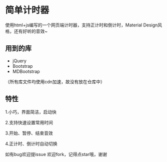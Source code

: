 # 简单计时器
使用html+js编写的一个网页端计时器，支持正计时和倒计时，Material Design风格，还有好听的音效~

## 用到的库

- jQuery
- Bootstrap
- MDBootstrap

（所有库文件均使用cdn加速，故没有放在仓库中）

## 特性

1.小巧，界面简洁，启动快

2.支持快速设置常用时间

3.开始、暂停、结束音效

4.正计时、倒计时自动切换

如有bug欢迎提issue
欢迎fork，记得点star哦，谢谢
